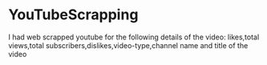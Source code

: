 # YouTubeScrapping
I had web scrapped youtube for the following details of the video: likes,total views,total subscribers,dislikes,video-type,channel name and title of the video
